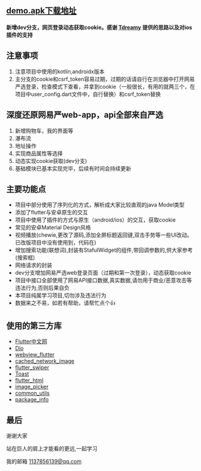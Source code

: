 ## [demo.apk下载地址](https://www.pgyer.com/QjBP)

#### 新增dev分支，网页登录动态获取cookie。感谢 [Tdreamy](https://github.com/Tdreamy) 提供的思路以及对ios插件的支持

## 注意事项

1. 注意项目中使用的kotlin,androidx版本
2. 主分支的cookie和csrf_token容易过期，过期的话请自行在浏览器中打开网易严选登录，检查模式下查看，并拿到cookie（一般很长，有用的就两三个，在项目中user_config.dart文件中，自行替换）和csrf_token替换

## 深度还原网易严web-app，api全部来自严选

1. 新增购物车，我的界面等
2. 瀑布流
3. 地址操作
4. 实现商品属性等选择
5. 动态实现cookie获取(dev分支)
6. 基础模块已基本实现完毕，后续有时间会持续更新


## 主要功能点
- 项目中部分使用了序列化的方式，解析成大家比较直观的java Model类型
- 添加了flutter与安卓原生的交互
- 项目中使用了插件的方式与原生（android/ios）的交互，获取cookie
- 常见的安卓Material Design风格
- 视频播放(chewie,更改了源码,添加全屏标题返回键,双击手势等一些UI改动。已改版项目中没有使用到，代码在)
- 增加搜索功能(联想词),封装有StafulWidget的组件,带回调参数的,供大家参考(搜索框)
- 网络请求的封装
- dev分支增加网易严选web登录页面（过期和第一次登录），动态获取cookie
- 项目中接口全部使用了网易API接口数据,真实数据,请勿用于商业/恶意攻击等违法行为,否则后果自负
- 本项目纯属学习项目,切勿涉及违法行为
- 数据来之不易，如若有帮助，请帮忙点个👍


## 使用的第三方库
- [Flutter中文网](https://flutterchina.club/)
- [Dio](https://pub.flutter-io.cn/packages/dio)
- [webview_flutter](https://pub.flutter-io.cn/packages/webview_flutter)
- [cached_network_image](https://pub.flutter-io.cn/packages/cached_network_image)
- [flutter_swiper](https://pub.flutter-io.cn/packages/flutter_swiper)
- [Toast](https://pub.flutter-io.cn/packages/toast)
- [flutter_html](https://pub.flutter-io.cn/packages/flutter_html)
- [image_picker](https://pub.flutter-io.cn/packages/image_picker)
- [common_utils](https://pub.flutter-io.cn/packages/common_utils)
- [package_info](https://pub.flutter-io.cn/packages/package_info)



## 最后
谢谢大家

站在巨人的肩上才能看的更远,一起学习

我的邮箱 1137856139@qq.com
